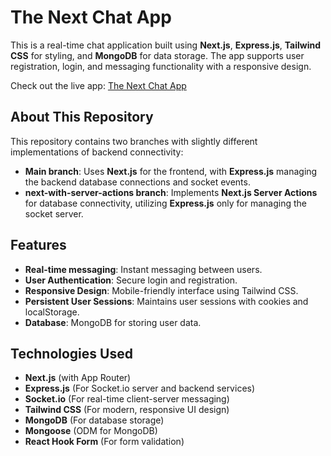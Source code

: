 # The Next Chat App

This is a real-time chat application built using **Next.js**, **Express.js**, **Tailwind CSS** for styling, and **MongoDB** for data storage. The app supports user registration, login, and messaging functionality with a responsive design.

Check out the live app: [The Next Chat App](https://next-js-chat-app-5lgs.vercel.app/)

## About This Repository

This repository contains two branches with slightly different implementations of backend connectivity:

- **Main branch**: Uses **Next.js** for the frontend, with **Express.js** managing the backend database connections and socket events.
- **next-with-server-actions branch**: Implements **Next.js Server Actions** for database connectivity, utilizing **Express.js** only for managing the socket server.

## Features

- **Real-time messaging**: Instant messaging between users.
- **User Authentication**: Secure login and registration.
- **Responsive Design**: Mobile-friendly interface using Tailwind CSS.
- **Persistent User Sessions**: Maintains user sessions with cookies and localStorage.
- **Database**: MongoDB for storing user data.

## Technologies Used

- **Next.js** (with App Router)
- **Express.js** (For Socket.io server and backend services)
- **Socket.io** (For real-time client-server messaging)
- **Tailwind CSS** (For modern, responsive UI design)
- **MongoDB** (For database storage)
- **Mongoose** (ODM for MongoDB)
- **React Hook Form** (For form validation)

